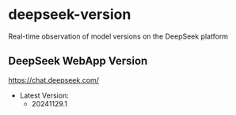 # deepseek-version
Real-time observation of model versions on the DeepSeek platform


## DeepSeek WebApp Version
https://chat.deepseek.com/
- Latest Version:
  - 20241129.1
